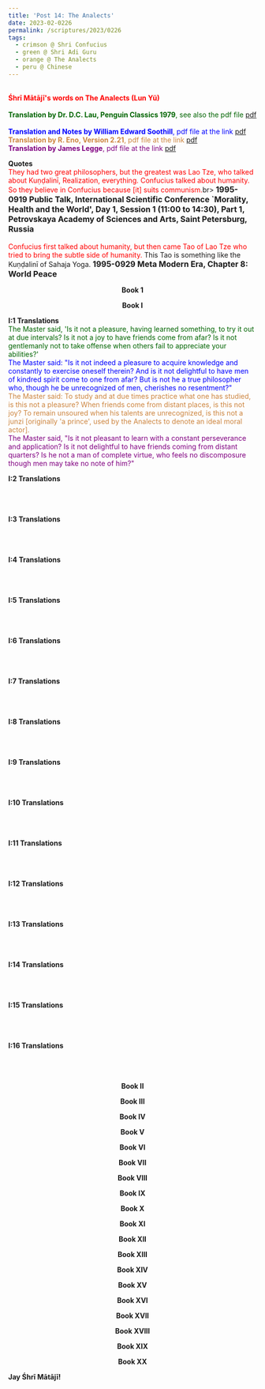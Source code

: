 ```yaml
---
title: 'Post 14: The Analects'
date: 2023-02-0226
permalink: /scriptures/2023/0226
tags:
  - crimson @ Shri Confucius
  - green @ Shri Adi Guru
  - orange @ The Analects
  - peru @ Chinese
---
```


<p>
<br>
<font color="red"><b>Śhrī Mātājī's words on The Analects (Lun Yü)</b></font><br>
<br>
<font color="DarkGreen"><b>Translation by Dr. D.C. Lau, Penguin Classics 1979</b>, see also the pdf file </b> <a href="https://antilogicalism.files.wordpress.com/2017/07/the-analects.pdf">pdf</a></font><br>
<br>
<font color="blue"><b>Translation and Notes by William Edward Soothill</b>, pdf file at the link </b> <a href="https://ia800302.us.archive.org/19/items/theanalectsofcon00sootuoft/theanalectsofcon00sootuoft.pdf">pdf</a></font><br>
<font color="peru"><b>Translation by R. Eno, Version 2.21</b>,  pdf file at the link <a href="https://chinatxt.sitehost.iu.edu/Analects_of_Confucius_(Eno-2015).pdf">pdf</a> </font><br>
<font color="purple"><b>Translation by James Legge</b>, pdf file at the link <a href="http://camcc.org/_media/reading-group/lunyu/lunyu-en.pdf">pdf</a> </font><br>
</p>

<div class="para-divider"></div>

<p>
<b>Quotes</b><br>
<font color="red">They had two great philosophers, but the greatest was Lao Tze, who talked about Kuṇḍalinī, Realization, everything. Confucius talked about humanity. So they believe in Confucius because [it] suits communism.</font>br>
<font size="+0"><b>1995-0919 Public Talk, International Scientific Conference `Morality, Health and the World', Day 1, Session 1 (11:00 to 14:30), Part 1, Petrovskaya Academy of Sciences and Arts, Saint Petersburg, Russia</b></font><br>
<br>
<font color="red">Confucius first talked about humanity, but then came Tao of Lao Tze who tried to bring the subtle side of humanity.</font> This Tao is something like the Kuṇḍalinī of Sahaja Yoga.
<font size="+0"><b>1995-0929 Meta Modern Era, Chapter 8: World Peace</b></font><br>
</p>

<p style="text-align:center;">
<b>Book 1</b><br>

</p>

<p style="text-align:center;">
<b>Book I</b><br>
</p>

<p>
<b>I:1 Translations</b><br>
<font color="DarkGreen">The Master said, 'Is it not a pleasure, having learned something, to try it out at due intervals? Is it not a joy to have friends come from afar? Is it not gentlemanly not to take offense when others fail to appreciate your abilities?'</font><br>
<font color="blue">The Master said: "Is it not indeed a pleasure to acquire knowledge and constantly to exercise oneself therein? And is it not delightful to have men of kindred spirit come to one from afar? But is not he a true philosopher who, though he be unrecognized of men, cherishes no resentment?"</font><br>
<font color="peru">The Master said: To study and at due times practice what one has studied, is this not a pleasure? When friends come from distant places, is this not joy? To remain unsoured when his talents are unrecognized, is this not a junzi [originally 'a prince', used by the Analects to
denote an ideal moral actor].</font><br>
<font color="purple">The Master said, "Is it not pleasant to learn with a constant perseverance and application? Is it not delightful to have friends coming from distant quarters? Is he not a man of complete virtue, who
feels no discomposure though men may take no note of him?"</font>
</p>

<p>
<b>I:2 Translations</b><br>
<font color="DarkGreen"></font><br>
<font color="blue"></font><br>
<font color="peru"></font><br>
<font color="purple"></font>
</p>

<p>
<b>I:3 Translations</b><br>
<font color="DarkGreen"></font><br>
<font color="blue"></font><br>
<font color="peru"></font><br>
<font color="purple"></font>
</p>

<p>
<b>I:4 Translations</b><br>
<font color="DarkGreen"></font><br>
<font color="blue"></font><br>
<font color="peru"></font><br>
<font color="purple"></font>
</p>

<p>
<b>I:5 Translations</b><br>
<font color="DarkGreen"></font><br>
<font color="blue"></font><br>
<font color="peru"></font><br>
<font color="purple"></font>
</p>

<p>
<b>I:6 Translations</b><br>
<font color="DarkGreen"></font><br>
<font color="blue"></font><br>
<font color="peru"></font><br>
<font color="purple"></font>
</p>

<p>
<b>I:7 Translations</b><br>
<font color="DarkGreen"></font><br>
<font color="blue"></font><br>
<font color="peru"></font><br>
<font color="purple"></font>
</p>

<p>
<b>I:8 Translations</b><br>
<font color="DarkGreen"></font><br>
<font color="blue"></font><br>
<font color="peru"></font><br>
<font color="purple"></font>
</p>

<p>
<b>I:9 Translations</b><br>
<font color="DarkGreen"></font><br>
<font color="blue"></font><br>
<font color="peru"></font><br>
<font color="purple"></font>
</p>

<p>
<b>I:10 Translations</b><br>
<font color="DarkGreen"></font><br>
<font color="blue"></font><br>
<font color="peru"></font><br>
<font color="purple"></font>
</p>

<p>
<b>I:11 Translations</b><br>
<font color="DarkGreen"></font><br>
<font color="blue"></font><br>
<font color="peru"></font><br>
<font color="purple"></font>
</p>

<p>
<b>I:12 Translations</b><br>
<font color="DarkGreen"></font><br>
<font color="blue"></font><br>
<font color="peru"></font><br>
<font color="purple"></font>
</p>

<p>
<b>I:13 Translations</b><br>
<font color="DarkGreen"></font><br>
<font color="blue"></font><br>
<font color="peru"></font><br>
<font color="purple"></font>
</p>

<p>
<b>I:14 Translations</b><br>
<font color="DarkGreen"></font><br>
<font color="blue"></font><br>
<font color="peru"></font><br>
<font color="purple"></font>
</p>

<p>
<b>I:15 Translations</b><br>
<font color="DarkGreen"></font><br>
<font color="blue"></font><br>
<font color="peru"></font><br>
<font color="purple"></font>
</p>

<p>
<b>I:16 Translations</b><br>
<font color="DarkGreen"></font><br>
<font color="blue"></font><br>
<font color="peru"></font><br>
<font color="purple"></font>
</p>

<p style="text-align:center;">
<b>Book II</b><br>
</p>

<p style="text-align:center;">
<b>Book III</b><br>
</p>

<p style="text-align:center;">
<b>Book IV</b><br>
</p>

<p style="text-align:center;">
<b>Book V</b><br>
</p>

<p style="text-align:center;">
<b>Book VI</b><br>
</p>

<p style="text-align:center;">
<b>Book VII</b><br>
</p>

<p style="text-align:center;">
<b>Book VIII</b><br>
</p>

<p style="text-align:center;">
<b>Book IX</b><br>
</p>

<p style="text-align:center;">
<b>Book X</b><br>
</p>

<p style="text-align:center;">
<b>Book XI</b><br>
</p>

<p style="text-align:center;">
<b>Book XII</b><br>
</p>

<p style="text-align:center;">
<b>Book XIII</b><br>
</p>

<p style="text-align:center;">
<b>Book XIV</b><br>
</p>

<p style="text-align:center;">
<b>Book XV</b><br>
</p>

<p style="text-align:center;">
<b>Book XVI</b><br>
</p>

<p style="text-align:center;">
<b>Book XVII</b><br>
</p>

<p style="text-align:center;">
<b>Book XVIII</b><br>
</p>

<p style="text-align:center;">
<b>Book XIX</b><br>
</p>

<p style="text-align:center;">
<b>Book XX</b><br>
</p>

<div class="para-divider"></div>

<p><b>Jay Śhrī Mātājī!</b>
</p>